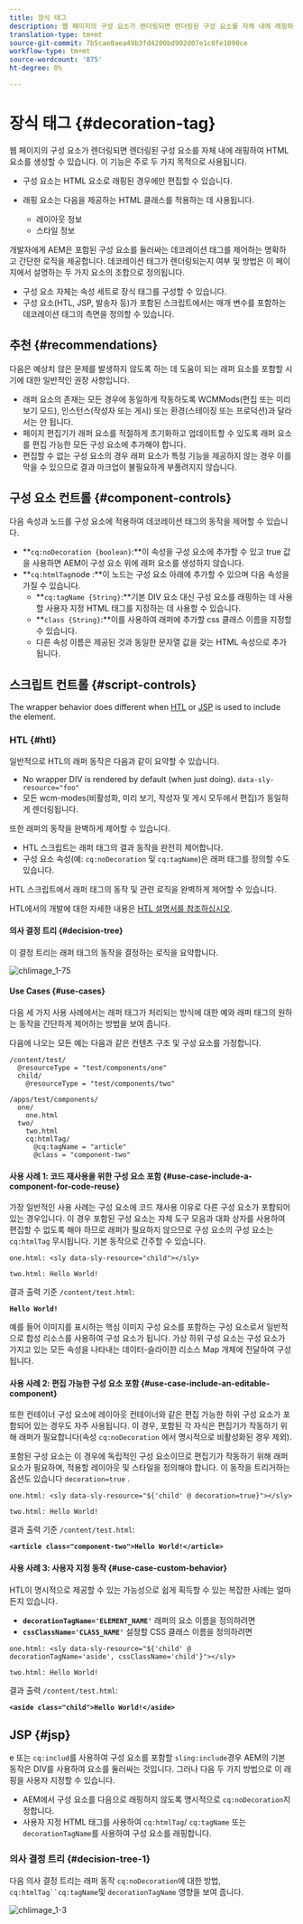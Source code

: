 ```yaml
---
title: 장식 태그
description: 웹 페이지의 구성 요소가 렌더링되면 렌더링된 구성 요소를 자체 내에 래핑하여 HTML 요소를 생성할 수 있습니다. 개발자에게 AEM은 포함된 구성 요소를 둘러싸는 데코레이션 태그를 제어하는 명확하고 간단한 로직을 제공합니다.
translation-type: tm+mt
source-git-commit: 7b5cae8aea49b3fd4200bd902d07e1c0fe1090ce
workflow-type: tm+mt
source-wordcount: '875'
ht-degree: 0%

---
```



# 장식 태그 {#decoration-tag}

웹 페이지의 구성 요소가 렌더링되면 렌더링된 구성 요소를 자체 내에 래핑하여 HTML 요소를 생성할 수 있습니다. 이 기능은 주로 두 가지 목적으로 사용됩니다.

* 구성 요소는 HTML 요소로 래핑된 경우에만 편집할 수 있습니다.
* 래핑 요소는 다음을 제공하는 HTML 클래스를 적용하는 데 사용됩니다.

   * 레이아웃 정보
   * 스타일 정보

개발자에게 AEM은 포함된 구성 요소를 둘러싸는 데코레이션 태그를 제어하는 명확하고 간단한 로직을 제공합니다. 데코레이션 태그가 렌더링되는지 여부 및 방법은 이 페이지에서 설명하는 두 가지 요소의 조합으로 정의됩니다.

* 구성 요소 자체는 속성 세트로 장식 태그를 구성할 수 있습니다.
* 구성 요소(HTL, JSP, 발송자 등)가 포함된 스크립트에서는 매개 변수를 포함하는 데코레이션 태그의 측면을 정의할 수 있습니다.

## 추천 {#recommendations}

다음은 예상치 않은 문제를 발생하지 않도록 하는 데 도움이 되는 래퍼 요소를 포함할 시기에 대한 일반적인 권장 사항입니다.

* 래퍼 요소의 존재는 모든 경우에 동일하게 작동하도록 WCMMods(편집 또는 미리 보기 모드), 인스턴스(작성자 또는 게시) 또는 환경(스테이징 또는 프로덕션)과 달라서는 안 됩니다.
* 페이지 편집기가 래퍼 요소를 적절하게 초기화하고 업데이트할 수 있도록 래퍼 요소를 편집 가능한 모든 구성 요소에 추가해야 합니다.
* 편집할 수 없는 구성 요소의 경우 래퍼 요소가 특정 기능을 제공하지 않는 경우 이를 막을 수 있으므로 결과 마크업이 불필요하게 부풀려지지 않습니다.

## 구성 요소 컨트롤 {#component-controls}

다음 속성과 노드를 구성 요소에 적용하여 데코레이션 태그의 동작을 제어할 수 있습니다.

* **`cq:noDecoration {boolean}`:**이 속성을 구성 요소에 추가할 수 있고 true 값을 사용하면 AEM이 구성 요소 위에 래퍼 요소를 생성하지 않습니다.
* **`cq:htmlTag`node :**이 노드는 구성 요소 아래에 추가할 수 있으며 다음 속성을 가질 수 있습니다.
   * **`cq:tagName {String}`:**기본 DIV 요소 대신 구성 요소를 래핑하는 데 사용할 사용자 지정 HTML 태그를 지정하는 데 사용할 수 있습니다.
   * **`class {String}`:**이를 사용하여 래퍼에 추가할 css 클래스 이름을 지정할 수 있습니다.
   * 다른 속성 이름은 제공된 것과 동일한 문자열 값을 갖는 HTML 속성으로 추가됩니다.

## 스크립트 컨트롤 {#script-controls}

The wrapper behavior does different when [HTL](/help/sites-developing/decoration-tag.md#htl) or [JSP](/help/sites-developing/decoration-tag.md#jsp) is used to include the element.

### HTL {#htl}

일반적으로 HTL의 래퍼 동작은 다음과 같이 요약할 수 있습니다.

* No wrapper DIV is rendered by default (when just doing). `data-sly-resource="foo"`
* 모든 wcm-modes(비활성화, 미리 보기, 작성자 및 게시 모두에서 편집)가 동일하게 렌더링됩니다.

또한 래퍼의 동작을 완벽하게 제어할 수 있습니다.

* HTL 스크립트는 래퍼 태그의 결과 동작을 완전히 제어합니다.
* 구성 요소 속성(예: `cq:noDecoration` 및 `cq:tagName`)은 래퍼 태그를 정의할 수도 있습니다.

HTL 스크립트에서 래퍼 태그의 동작 및 관련 로직을 완벽하게 제어할 수 있습니다.

HTL에서의 개발에 대한 자세한 내용은 [HTL 설명서를 참조하십시오](https://helpx.adobe.com/experience-manager/htl/user-guide.html).

#### 의사 결정 트리 {#decision-tree}

이 결정 트리는 래퍼 태그의 동작을 결정하는 로직을 요약합니다.

![chlimage_1-75](assets/chlimage_1-75.png)

#### Use Cases {#use-cases}

다음 세 가지 사용 사례에서는 래퍼 태그가 처리되는 방식에 대한 예와 래퍼 태그의 원하는 동작을 간단하게 제어하는 방법을 보여 줍니다.

다음에 나오는 모든 예는 다음과 같은 컨텐츠 구조 및 구성 요소를 가정합니다.

```
/content/test/
  @resourceType = "test/components/one"
  child/
    @resourceType = "test/components/two"
```

```
/apps/test/components/
  one/
    one.html
  two/
    two.html
    cq:htmlTag/
      @cq:tagName = "article"
      @class = "component-two"
```

#### 사용 사례 1: 코드 재사용을 위한 구성 요소 포함 {#use-case-include-a-component-for-code-reuse}

가장 일반적인 사용 사례는 구성 요소에 코드 재사용 이유로 다른 구성 요소가 포함되어 있는 경우입니다. 이 경우 포함된 구성 요소는 자체 도구 모음과 대화 상자를 사용하여 편집할 수 없도록 해야 하므로 래퍼가 필요하지 않으므로 구성 요소의 구성 요소는 `cq:htmlTag` 무시됩니다. 기본 동작으로 간주할 수 있습니다.

`one.html: <sly data-sly-resource="child"></sly>`

`two.html: Hello World!`

결과 출력 기준 `/content/test.html`:

**`Hello World!`**

예를 들어 이미지를 표시하는 핵심 이미지 구성 요소를 포함하는 구성 요소로서 일반적으로 합성 리소스를 사용하여 구성 요소가 됩니다. 가상 하위 구성 요소는 구성 요소가 가지고 있는 모든 속성을 나타내는 데이터-슬라이한 리소스 Map 개체에 전달하여 구성됩니다.

#### 사용 사례 2: 편집 가능한 구성 요소 포함 {#use-case-include-an-editable-component}

또한 컨테이너 구성 요소에 레이아웃 컨테이너와 같은 편집 가능한 하위 구성 요소가 포함되어 있는 경우도 자주 사용됩니다. 이 경우, 포함된 각 자식은 편집기가 작동하기 위해 래퍼가 필요합니다(속성 `cq:noDecoration` 에서 명시적으로 비활성화된 경우 제외).

포함된 구성 요소는 이 경우에 독립적인 구성 요소이므로 편집기가 작동하기 위해 래퍼 요소가 필요하며, 적용할 레이아웃 및 스타일을 정의해야 합니다. 이 동작을 트리거하는 옵션도 있습니다 `decoration=true` .

`one.html: <sly data-sly-resource="${'child' @ decoration=true}"></sly>`

`two.html: Hello World!`

결과 출력 기준 `/content/test.html`:

**`<article class="component-two">Hello World!</article>`**

#### 사용 사례 3: 사용자 지정 동작 {#use-case-custom-behavior}

HTL이 명시적으로 제공할 수 있는 가능성으로 쉽게 획득할 수 있는 복잡한 사례는 얼마든지 있습니다.

* **`decorationTagName='ELEMENT_NAME'`** 래퍼의 요소 이름을 정의하려면
* **`cssClassName='CLASS_NAME'`** 설정할 CSS 클래스 이름을 정의하려면

`one.html: <sly data-sly-resource="${'child' @ decorationTagName='aside', cssClassName='child'}"></sly>`

`two.html: Hello World!`

결과 출력 `/content/test.html`:

**`<aside class="child">Hello World!</aside>`**

## JSP {#jsp}

e 또는 `cq:includ`를 사용하여 구성 요소를 포함할 `sling:include`경우 AEM의 기본 동작은 DIV를 사용하여 요소를 둘러싸는 것입니다. 그러나 다음 두 가지 방법으로 이 래핑을 사용자 지정할 수 있습니다.

* AEM에서 구성 요소를 다음으로 래핑하지 않도록 명시적으로 `cq:noDecoration`지정합니다.
* 사용자 지정 HTML 태그를 사용하여 `cq:htmlTag`/ `cq:tagName` 또는 `decorationTagName`를 사용하여 구성 요소를 래핑합니다.

### 의사 결정 트리 {#decision-tree-1}

다음 의사 결정 트리는 래퍼 동작 `cq:noDecoration`에 대한 방법, `cq:htmlTag``cq:tagName`및 `decorationTagName` 영향을 보여 줍니다.

![chlimage_1-3](assets/chlimage_1-3.jpeg)

